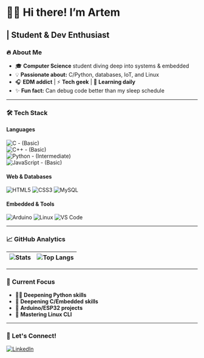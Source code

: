# 👨‍💻 Hi there! I’m **Artem** 
| Student & Dev Enthusiast  
---

### 🔥 **About Me**  
- 🎓 **Computer Science** student diving deep into systems & embedded  
- 💡 **Passionate about:** C/Python, databases, IoT, and Linux  
- 🎧 **EDM addict** | ⚡ **Tech geek** | 🌱 **Learning daily**  
- ✨ **Fun fact:** Can debug code better than my sleep schedule  

---

### 🛠 **Tech Stack**  

#### **Languages**  
![C](https://img.shields.io/badge/C-00599C?style=flat-square&logo=c&logoColor=white) - (Basic)  
![C++](https://img.shields.io/badge/C++-00599C?style=flat-square&logo=c%2B%2B) - (Basic)  
![Python](https://img.shields.io/badge/Python-3776AB?style=flat-square&logo=python&logoColor=white) - (Intermediate)  
![JavaScript](https://img.shields.io/badge/JavaScript-F7DF1E?style=flat-square&logo=javascript) - (Basic)  

#### **Web & Databases**  
![HTML5](https://img.shields.io/badge/HTML5-E34F26?style=flat-square&logo=html5)
![CSS3](https://img.shields.io/badge/CSS3-1572B6?style=flat-square&logo=css3)
![MySQL](https://img.shields.io/badge/MySQL-4479A1?style=flat-square&logo=mysql)

#### **Embedded & Tools**  
![Arduino](https://img.shields.io/badge/Arduino-00979D?style=flat-square&logo=arduino)
![Linux](https://img.shields.io/badge/Linux-FCC624?style=flat-square&logo=linux)
![VS Code](https://img.shields.io/badge/VS_Code-007ACC?style=flat-square&logo=visual-studio-code)

---

### 📈 **GitHub Analytics**  

| ![Stats](https://github-readme-stats.vercel.app/api?username=Art-Invis&show_icons=true&theme=radical&hide_border=true) | ![Top Langs](https://github-readme-stats.vercel.app/api/top-langs/?username=Art-Invis&layout=compact&theme=radical&hide_border=true) |
|-----------------------------------------------------------------------------------------------------------------------|-------------------------------------------------------------------------------------------------------------------------------------|

---

### 🎯 **Current Focus**  
- 👨‍💻 **Deepening Python skills**
- 📖 **Deepening C/Embedded skills**
- 🔌 **Arduino/ESP32 projects**  
- 🐧 **Mastering Linux CLI**  

---

### 🤝 **Let's Connect!**  

[![LinkedIn](https://img.shields.io/badge/LinkedIn-0A66C2?style=for-the-badge&logo=linkedin)](https://linkedin.com/in/your-profile)

